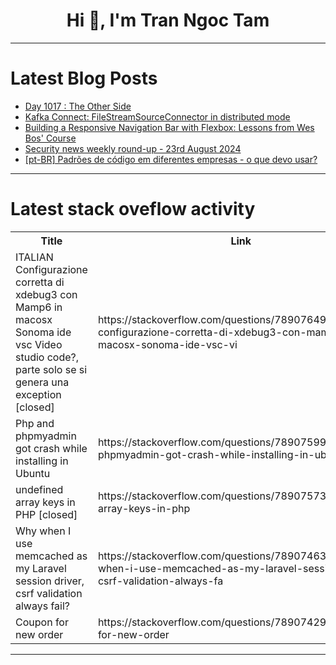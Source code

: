<h1 align="center">Hi 👋, I'm Tran Ngoc Tam</h1>

---

# Latest Blog Posts 
<!-- BLOG-POST-LIST:START -->
- [Day 1017 : The Other Side](https://dev.to/dwane/day-1017-the-other-side-52di)
- [Kafka Connect: FileStreamSourceConnector in distributed mode](https://dev.to/eidher/kafka-connect-filestreamsourceconnector-in-distributed-mode-4l8)
- [Building a Responsive Navigation Bar with Flexbox: Lessons from Wes Bos&#39; Course](https://dev.to/divineisnotakid/building-a-responsive-navigation-bar-with-flexbox-lessons-from-wes-bos-course-npp)
- [Security news weekly round-up - 23rd August 2024](https://dev.to/ziizium/security-news-weekly-round-up-23rd-august-2024-1p16)
- [[pt-BR] Padrões de código em diferentes empresas - o que devo usar?](https://dev.to/scarlet/padroes-de-codigo-em-diferentes-empresas-o-que-devo-usar-7a)
<!-- BLOG-POST-LIST:END -->

---

# Latest stack oveflow activity
<table>
  <tr><th>Title</th><th>Link</th></tr>
  <!-- STACKOVERFLOW:START --><tr><td>ITALIAN Configurazione corretta di xdebug3 con Mamp6 in macosx Sonoma ide vsc Video studio code?, parte solo se si genera una exception [closed]</td><td>https://stackoverflow.com/questions/78907649/italian-configurazione-corretta-di-xdebug3-con-mamp6-in-macosx-sonoma-ide-vsc-vi</td></tr><tr><td>Php and phpmyadmin got crash while installing in Ubuntu</td><td>https://stackoverflow.com/questions/78907599/php-and-phpmyadmin-got-crash-while-installing-in-ubuntu</td></tr><tr><td>undefined array keys in PHP [closed]</td><td>https://stackoverflow.com/questions/78907573/undefined-array-keys-in-php</td></tr><tr><td>Why when I use memcached as my Laravel session driver, csrf validation always fail?</td><td>https://stackoverflow.com/questions/78907463/why-when-i-use-memcached-as-my-laravel-session-driver-csrf-validation-always-fa</td></tr><tr><td>Coupon for new order</td><td>https://stackoverflow.com/questions/78907429/coupon-for-new-order</td></tr><!-- STACKOVERFLOW:END -->
</table>

---



